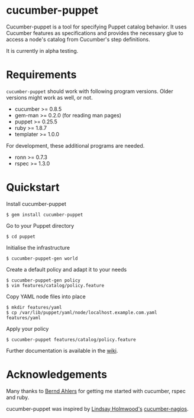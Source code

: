 # cucumber-puppet

Cucumber-puppet is a tool for specifying Puppet catalog behavior. It uses
Cucumber features as specifications and provides the necessary glue to access a
node's catalog from Cucumber's step definitions.

It is currently in alpha testing.

# Requirements

`cucumber-puppet` should work with following program versions. Older versions
might work as well, or not.

- cucumber >= 0.8.5
- gem-man >= 0.2.0 (for reading man pages)
- puppet >= 0.25.5
- ruby >= 1.8.7
- templater >= 1.0.0

For development, these additional programs are needed.

- ronn >= 0.7.3
- rspec >= 1.3.0

# Quickstart

Install cucumber-puppet

    $ gem install cucumber-puppet

Go to your Puppet directory

    $ cd puppet

Initialise the infrastructure

    $ cucumber-puppet-gen world

Create a default policy and adapt it to your needs

    $ cucumber-puppet-gen policy
    $ vim features/catalog/policy.feature

Copy YAML node files into place

    $ mkdir features/yaml
    $ cp /var/lib/puppet/yaml/node/localhost.example.com.yaml features/yaml

Apply your policy

    $ cucumber-puppet features/catalog/policy.feature

Further documentation is available in the
[wiki](http://projects.puppetlabs.com/projects/cucumber-puppet/wiki/).

# Acknowledgements

Many thanks to [Bernd Ahlers](http://www.ba-net.org/) for getting me started
with cucumber, rspec and ruby.

cucumber-puppet was inspired by
[Lindsay Holmwood's](http://holmwood.id.au/~lindsay/)
[cucumber-nagios](http://auxesis.github.com/cucumber-nagios/).
